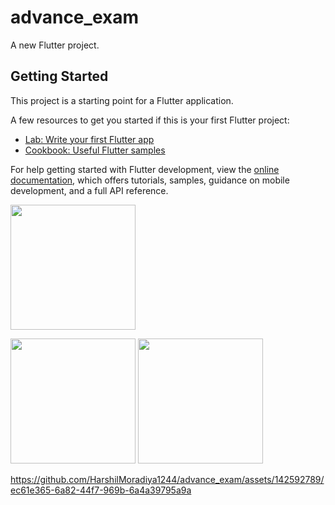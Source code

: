 # advance_exam

A new Flutter project.

## Getting Started

This project is a starting point for a Flutter application.

A few resources to get you started if this is your first Flutter project:

- [Lab: Write your first Flutter app](https://docs.flutter.dev/get-started/codelab)
- [Cookbook: Useful Flutter samples](https://docs.flutter.dev/cookbook)

For help getting started with Flutter development, view the
[online documentation](https://docs.flutter.dev/), which offers tutorials,
samples, guidance on mobile development, and a full API reference.


<a href="https://drive.google.com/file/d/1EWNBlU2moA6JzAnnNwZU3nAG2kgCsJ4f/view?usp=sharing"> <img src="https://github.com/HarshilMoradiya1244/weather_project/assets/142592789/f41e8f8f-04d7-44cd-8ab1-d9adb15028f5" height ="200" width="200"></a>

<p>
  <img src="https://github.com/HarshilMoradiya1244/advance_exam/assets/142592789/037a37f0-9975-4313-b760-933b760deb4f",height="1000"width="200">
  <img src="https://github.com/HarshilMoradiya1244/advance_exam/assets/142592789/42c7eae0-dbce-4285-a73a-27a54f8a32af",height="1000"width="200">
</p>



https://github.com/HarshilMoradiya1244/advance_exam/assets/142592789/ec61e365-6a82-44f7-969b-6a4a39795a9a

